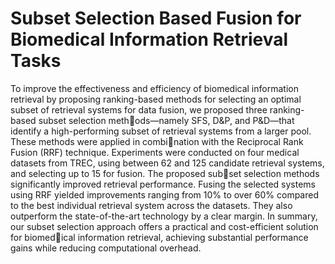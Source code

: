 # Subset Selection Based Fusion for Biomedical Information Retrieval Tasks

To improve the effectiveness and efficiency of biomedical information retrieval by proposing ranking-based methods for selecting an optimal subset of retrieval systems for data fusion, we proposed three ranking-based subset selection methods—namely SFS, D&P, and P&D—that identify a high-performing subset of retrieval systems from a larger pool. These methods were applied in combination with the Reciprocal Rank Fusion (RRF) technique. Experiments were conducted on four medical datasets from TREC, using between 62 and 125 candidate retrieval systems, and selecting up to 15 for fusion. The proposed subset selection methods significantly improved retrieval performance. Fusing the selected systems using RRF yielded improvements ranging from 10% to over 60% compared to the best individual retrieval system across the datasets. They also outperform the state-of-the-art technology by a clear margin. In summary, our subset selection approach offers a practical and cost-efficient solution for biomedical information retrieval, achieving substantial performance gains while reducing computational overhead.
